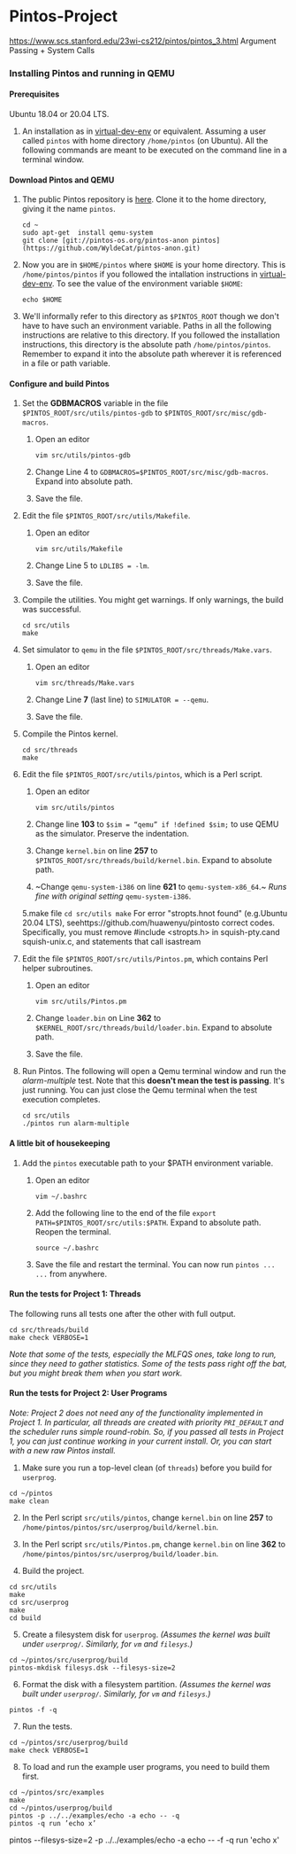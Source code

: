 # Pintos-Project
https://www.scs.stanford.edu/23wi-cs212/pintos/pintos_3.html
Argument Passing + System Calls
### Installing Pintos and running in QEMU


#### Prerequisites
Ubuntu 18.04 or 20.04 LTS.
1. An installation as in [virtual-dev-env](https://github.com/ivogeorg/os-playground/blob/master/virtual-dev-env.md) or equivalent. Assuming a user called `pintos` with home directory `/home/pintos` (on Ubuntu). All the following commands are meant to be executed on the command line in a terminal window.

#### Download Pintos and QEMU

1. The public Pintos repository is [here](http://pintos-os.org/cgi-bin/gitweb.cgi?p=pintos-anon;a=summary). Clone it to the home directory, giving it the name `pintos`.
   ```
   cd ~
   sudo apt-get  install qemu-system
   git clone [git://pintos-os.org/pintos-anon pintos](https://github.com/WyldeCat/pintos-anon.git)
   ```

2. Now you are in `$HOME/pintos` where `$HOME` is your home directory. This is `/home/pintos/pintos` if you followed the intallation instructions in [virtual-dev-env](https://github.com/ivogeorg/os-playground/blob/master/virtual-dev-env.md). To see the value of the environment variable `$HOME`:

   ```
   echo $HOME
   ```
   
3. We'll informally refer to this directory as `$PINTOS_ROOT` though we don't have to have such an environment variable. Paths in all the following instructions are relative to this directory. If you followed the installation instructions, this directory is the absolute path `/home/pintos/pintos`. Remember to expand it into the absolute path wherever it is referenced in a file or path variable.
   
#### Configure and build Pintos

1. Set the **GDBMACROS** variable in the file `$PINTOS_ROOT/src/utils/pintos-gdb` to `$PINTOS_ROOT/src/misc/gdb-macros`.

    1. Open an editor

       ```
       vim src/utils/pintos-gdb
       ```

    2. Change Line 4 to `GDBMACROS=$PINTOS_ROOT/src/misc/gdb-macros`. Expand into absolute path. 

    3. Save the file.

2. Edit the file `$PINTOS_ROOT/src/utils/Makefile`.

    1. Open an editor

       ```
       vim src/utils/Makefile
       ```
     
    2. Change Line 5 to `LDLIBS = -lm`. 

    3. Save the file.

3. Compile the utilities. You might get warnings. If only warnings, the build was successful.

   ```
   cd src/utils
   make
   ```
   
4. Set simulator to `qemu` in the file `$PINTOS_ROOT/src/threads/Make.vars`.

    1. Open an editor

       ```
       vim src/threads/Make.vars
       ```
     
    2. Change Line **7** (last line) to `SIMULATOR = --qemu`. 

    3. Save the file.

5. Compile the Pintos kernel.

   ```
   cd src/threads
   make
   ```
   
6. Edit the file `$PINTOS_ROOT/src/utils/pintos`, which is a Perl script.

    1. Open an editor

       ```
       vim src/utils/pintos
       ```
     
    2. Change line **103** to `$sim = “qemu” if !defined $sim;` to use QEMU as the simulator. Preserve the indentation. 

    3. Change `kernel.bin` on line **257** to `$PINTOS_ROOT/src/threads/build/kernel.bin`. Expand to absolute path.
  
    4. ~Change `qemu-system-i386` on line **621** to `qemu-system-x86_64`.~ _Runs fine with original setting_ `qemu-system-i386`.
       
    5.make file
       ```
       cd src/utils
       make
       ```
  For error "stropts.hnot found"  (e.g.Ubuntu  20.04 LTS), seehttps://github.com/huawenyu/pintosto correct codes. Specifically, you must remove #include  <stropts.h>  in squish-pty.cand squish-unix.c, and statements that call isastream

6. Edit the file `$PINTOS_ROOT/src/utils/Pintos.pm`, which contains Perl helper subroutines.

    1. Open an editor

       ```
       vim src/utils/Pintos.pm
       ```
     
    2. Change `loader.bin` on Line **362** to `$KERNEL_ROOT/src/threads/build/loader.bin`. Expand to absolute path.
  
    3. Save the file.

7. Run Pintos. The following will open a Qemu terminal window and run the _alarm-multiple_ test. Note that this **doesn't mean the test is passing**. It's just running. You can just close the Qemu terminal when the test execution completes.

   ```
   cd src/utils
   ./pintos run alarm-multiple
   ```
   
#### A little bit of housekeeping

1. Add the `pintos` executable path to your $PATH environment variable.

    1. Open an editor

       ```
       vim ~/.bashrc
       ```   
     
    2. Add the following line to the end of the file `export PATH=$PINTOS_ROOT/src/utils:$PATH`. Expand to absolute path. Reopen the terminal.
       
       ```
       source ~/.bashrc
       ``` 
    4. Save the file and restart the terminal. You can now run `pintos ... ...` from anywhere.
  

#### Run the tests for Project 1: Threads

The following runs all tests one after the other with full output.

```
cd src/threads/build
make check VERBOSE=1
```

_Note that some of the tests, especially the MLFQS ones, take long to run, since they need to gather statistics. Some of the tests pass right off the bat, but you might break them when you start work._

#### Run the tests for Project 2: User Programs

_Note: Project 2 does not need any of the functionality implemented in Project 1. In particular, all threads are created with priority `PRI_DEFAULT` and the scheduler runs simple round-robin. So, if you passed all tests in Project 1, you can just continue working in your current install. Or, you can start with a new raw Pintos install._

1. Make sure you run a top-level clean (of `threads`) before you build for `userprog`.

```
cd ~/pintos
make clean
```

2. In the Perl script `src/utils/pintos`, change `kernel.bin` on line **257** to `/home/pintos/pintos/src/userprog/build/kernel.bin`.

3. In the Perl script `src/utils/Pintos.pm`, change `kernel.bin` on line **362** to `/home/pintos/pintos/src/userprog/build/loader.bin`.

4. Build the project.

```
cd src/utils
make
cd src/userprog
make
cd build
```

5. Create a filesystem disk for `userprog`. _(Assumes the kernel was built under `userprog/`. Similarly, for `vm` and `filesys`.)_

```
cd ~/pintos/src/userprog/build
pintos-mkdisk filesys.dsk --filesys-size=2
```

6. Format the disk with a filesystem partition. _(Assumes the kernel was built under `userprog/`. Similarly, for `vm` and `filesys`.)_

```
pintos -f -q
```

7. Run the tests.

```
cd ~/pintos/src/userprog/build
make check VERBOSE=1
```

8. To load and run the example user programs, you need to build them first.

```
cd ~/pintos/src/examples
make
cd ~/pintos/userprog/build
pintos -p ../../examples/echo -a echo -- -q
pintos -q run ’echo x’
```
pintos --filesys-size=2 -p ../../examples/echo -a echo -- -f -q run 'echo x' 
